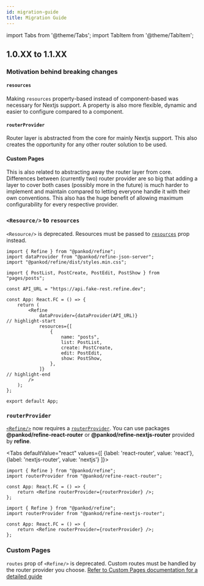 ```yaml
---
id: migration-guide
title: Migration Guide
---
```


import Tabs from '@theme/Tabs';
import TabItem from '@theme/TabItem';

## 1.0.XX to 1.1.XX

### Motivation behind breaking changes

#### `resources`

Making `resources` property-based instead of component-based was necessary for Nextjs support. A property is also more flexible, dynamic and easier to configure compared to a component.

#### `routerProvider`

Router layer is abstracted from the core for mainly Nextjs support. This also creates the opportunity for any other router solution to be used.

#### Custom Pages

This is also related to abstracting away the router layer from core. Differences between (currently two) router provider are so big that adding a layer to cover both cases (possibly more in the future) is much harder to implement and maintain compared to letting everyone handle it with their own conventions. This also has the huge benefit of allowing maximum configurability for every respective provider.
### `<Resource/>` to `resources`

`<Resource/>` is deprecated. Resources must be passed to [`resources`][resources] prop instead.

```tsx title="App.tsx"
import { Refine } from "@pankod/refine";
import dataProvider from "@pankod/refine-json-server";
import "@pankod/refine/dist/styles.min.css";

import { PostList, PostCreate, PostEdit, PostShow } from "pages/posts";

const API_URL = "https://api.fake-rest.refine.dev";

const App: React.FC = () => {
    return (
        <Refine
            dataProvider={dataProvider(API_URL)}
// highlight-start
            resources={[
                {
                    name: "posts",
                    list: PostList,
                    create: PostCreate,
                    edit: PostEdit,
                    show: PostShow,
                },
            ]}
// highlight-end
        />
    );
};

export default App;
```

### `routerProvider`

[`<Refine/>`][refine] now requires a [`routerProvider`][routerProvider]. You can use packages **@pankod/refine-react-router** or **@pankod/refine-nextjs-router** provided by **refine**.

<Tabs
defaultValue="react"
values={[
{label: 'react-router', value: 'react'},
{label: 'nextjs-router', value: 'nextjs'}
]}>
<TabItem value="react">

```tsx title="App.tsx"
import { Refine } from "@pankod/refine";
import routerProvider from "@pankod/refine-react-router";

const App: React.FC = () => {
    return <Refine routerProvider={routerProvider} />;
};
```

  </TabItem>
    <TabItem value="nextjs">

```tsx title="App.tsx"
import { Refine } from "@pankod/refine";
import routerProvider from "@pankod/refine-nextjs-router";

const App: React.FC = () => {
    return <Refine routerProvider={routerProvider} />;
};
```

  </TabItem>
</Tabs>

### Custom Pages

`routes` prop of `<Refine/>` is deprecated. Custom routes must be handled by the router provider you choose. [Refer to Custom Pages documentation for a detailed guide][customPages]

[refine]: /api-references/components/refine-config.md
[resources]: /api-references/components/refine-config.md#resources
[routerProvider]: /api-references/providers/router-provider.md
[customPages]: /guides-and-concepts/custom-pages.md

